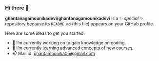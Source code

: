 ### Hi there 👋


**ghantanagamounikadevi/ghantanagamounikadevi** is a ✨ _special_ ✨ repository because its `README.md` (this file) appears on your GitHub profile.

Here are some ideas to get you started:

- 🔭 I’m currently working on to gain knowledge on coding.
- 🌱 I’m currently learning advanced concepts of new courses.
- 📫 Mail id: ghantamounika05@gmail.com

